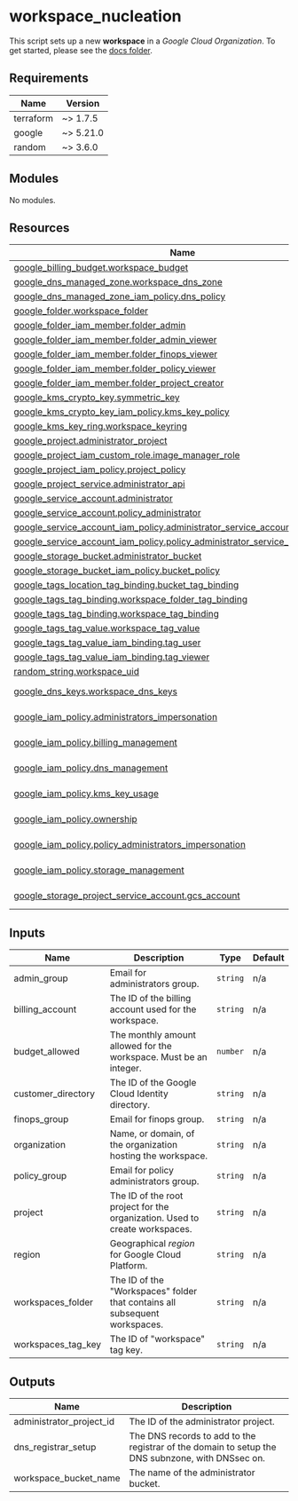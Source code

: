 <!-- BEGIN_TF_DOCS -->
# workspace\_nucleation

This script sets up a new **workspace** in a *Google Cloud Organization*.
To get started, please see the [docs folder](docs/README.md).

## Requirements

| Name | Version |
|------|---------|
| terraform | ~> 1.7.5 |
| google | ~> 5.21.0 |
| random | ~> 3.6.0 |

## Modules

No modules.

## Resources

| Name | Type |
|------|------|
| [google_billing_budget.workspace_budget](https://registry.terraform.io/providers/hashicorp/google/latest/docs/resources/billing_budget) | resource |
| [google_dns_managed_zone.workspace_dns_zone](https://registry.terraform.io/providers/hashicorp/google/latest/docs/resources/dns_managed_zone) | resource |
| [google_dns_managed_zone_iam_policy.dns_policy](https://registry.terraform.io/providers/hashicorp/google/latest/docs/resources/dns_managed_zone_iam_policy) | resource |
| [google_folder.workspace_folder](https://registry.terraform.io/providers/hashicorp/google/latest/docs/resources/folder) | resource |
| [google_folder_iam_member.folder_admin](https://registry.terraform.io/providers/hashicorp/google/latest/docs/resources/folder_iam_member) | resource |
| [google_folder_iam_member.folder_admin_viewer](https://registry.terraform.io/providers/hashicorp/google/latest/docs/resources/folder_iam_member) | resource |
| [google_folder_iam_member.folder_finops_viewer](https://registry.terraform.io/providers/hashicorp/google/latest/docs/resources/folder_iam_member) | resource |
| [google_folder_iam_member.folder_policy_viewer](https://registry.terraform.io/providers/hashicorp/google/latest/docs/resources/folder_iam_member) | resource |
| [google_folder_iam_member.folder_project_creator](https://registry.terraform.io/providers/hashicorp/google/latest/docs/resources/folder_iam_member) | resource |
| [google_kms_crypto_key.symmetric_key](https://registry.terraform.io/providers/hashicorp/google/latest/docs/resources/kms_crypto_key) | resource |
| [google_kms_crypto_key_iam_policy.kms_key_policy](https://registry.terraform.io/providers/hashicorp/google/latest/docs/resources/kms_crypto_key_iam_policy) | resource |
| [google_kms_key_ring.workspace_keyring](https://registry.terraform.io/providers/hashicorp/google/latest/docs/resources/kms_key_ring) | resource |
| [google_project.administrator_project](https://registry.terraform.io/providers/hashicorp/google/latest/docs/resources/project) | resource |
| [google_project_iam_custom_role.image_manager_role](https://registry.terraform.io/providers/hashicorp/google/latest/docs/resources/project_iam_custom_role) | resource |
| [google_project_iam_policy.project_policy](https://registry.terraform.io/providers/hashicorp/google/latest/docs/resources/project_iam_policy) | resource |
| [google_project_service.administrator_api](https://registry.terraform.io/providers/hashicorp/google/latest/docs/resources/project_service) | resource |
| [google_service_account.administrator](https://registry.terraform.io/providers/hashicorp/google/latest/docs/resources/service_account) | resource |
| [google_service_account.policy_administrator](https://registry.terraform.io/providers/hashicorp/google/latest/docs/resources/service_account) | resource |
| [google_service_account_iam_policy.administrator_service_account_policy](https://registry.terraform.io/providers/hashicorp/google/latest/docs/resources/service_account_iam_policy) | resource |
| [google_service_account_iam_policy.policy_administrator_service_account_policy](https://registry.terraform.io/providers/hashicorp/google/latest/docs/resources/service_account_iam_policy) | resource |
| [google_storage_bucket.administrator_bucket](https://registry.terraform.io/providers/hashicorp/google/latest/docs/resources/storage_bucket) | resource |
| [google_storage_bucket_iam_policy.bucket_policy](https://registry.terraform.io/providers/hashicorp/google/latest/docs/resources/storage_bucket_iam_policy) | resource |
| [google_tags_location_tag_binding.bucket_tag_binding](https://registry.terraform.io/providers/hashicorp/google/latest/docs/resources/tags_location_tag_binding) | resource |
| [google_tags_tag_binding.workspace_folder_tag_binding](https://registry.terraform.io/providers/hashicorp/google/latest/docs/resources/tags_tag_binding) | resource |
| [google_tags_tag_binding.workspace_tag_binding](https://registry.terraform.io/providers/hashicorp/google/latest/docs/resources/tags_tag_binding) | resource |
| [google_tags_tag_value.workspace_tag_value](https://registry.terraform.io/providers/hashicorp/google/latest/docs/resources/tags_tag_value) | resource |
| [google_tags_tag_value_iam_binding.tag_user](https://registry.terraform.io/providers/hashicorp/google/latest/docs/resources/tags_tag_value_iam_binding) | resource |
| [google_tags_tag_value_iam_binding.tag_viewer](https://registry.terraform.io/providers/hashicorp/google/latest/docs/resources/tags_tag_value_iam_binding) | resource |
| [random_string.workspace_uid](https://registry.terraform.io/providers/hashicorp/random/latest/docs/resources/string) | resource |
| [google_dns_keys.workspace_dns_keys](https://registry.terraform.io/providers/hashicorp/google/latest/docs/data-sources/dns_keys) | data source |
| [google_iam_policy.administrators_impersonation](https://registry.terraform.io/providers/hashicorp/google/latest/docs/data-sources/iam_policy) | data source |
| [google_iam_policy.billing_management](https://registry.terraform.io/providers/hashicorp/google/latest/docs/data-sources/iam_policy) | data source |
| [google_iam_policy.dns_management](https://registry.terraform.io/providers/hashicorp/google/latest/docs/data-sources/iam_policy) | data source |
| [google_iam_policy.kms_key_usage](https://registry.terraform.io/providers/hashicorp/google/latest/docs/data-sources/iam_policy) | data source |
| [google_iam_policy.ownership](https://registry.terraform.io/providers/hashicorp/google/latest/docs/data-sources/iam_policy) | data source |
| [google_iam_policy.policy_administrators_impersonation](https://registry.terraform.io/providers/hashicorp/google/latest/docs/data-sources/iam_policy) | data source |
| [google_iam_policy.storage_management](https://registry.terraform.io/providers/hashicorp/google/latest/docs/data-sources/iam_policy) | data source |
| [google_storage_project_service_account.gcs_account](https://registry.terraform.io/providers/hashicorp/google/latest/docs/data-sources/storage_project_service_account) | data source |

## Inputs

| Name | Description | Type | Default |
|------|-------------|------|---------|
| admin\_group | Email for administrators group. | `string` | n/a |
| billing\_account | The ID of the billing account used for the workspace. | `string` | n/a |
| budget\_allowed | The monthly amount allowed for the workspace. Must be an integer. | `number` | n/a |
| customer\_directory | The ID of the Google Cloud Identity directory. | `string` | n/a |
| finops\_group | Email for finops group. | `string` | n/a |
| organization | Name, or domain, of the organization hosting the workspace. | `string` | n/a |
| policy\_group | Email for policy administrators group. | `string` | n/a |
| project | The ID of the root project for the organization. Used to create workspaces. | `string` | n/a |
| region | Geographical *region* for Google Cloud Platform. | `string` | n/a |
| workspaces\_folder | The ID of the "Workspaces" folder that contains all subsequent workspaces. | `string` | n/a |
| workspaces\_tag\_key | The ID of "workspace" tag key. | `string` | n/a |

## Outputs

| Name | Description |
|------|-------------|
| administrator\_project\_id | The ID of the administrator project. |
| dns\_registrar\_setup | The DNS records to add to the registrar of the domain to setup the DNS subnzone, with DNSsec on. |
| workspace\_bucket\_name | The name of the administrator bucket. |
<!-- END_TF_DOCS -->